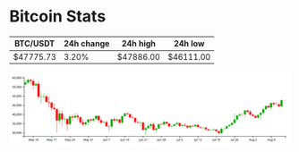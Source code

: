 # Bitcoin Stats

BTC/USDT|24h change|24h high|24h low|
|---|---|---|---|
|$47775.73|3.20%|$47886.00|$46111.00|

<img src="./chart.svg">
